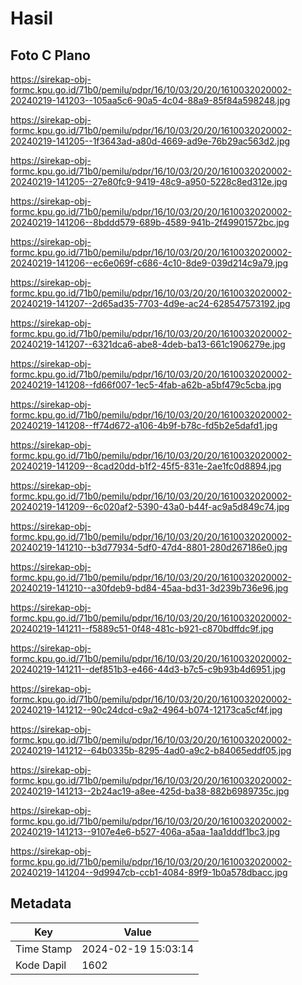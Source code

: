 # Hasil

## Foto C Plano

https://sirekap-obj-formc.kpu.go.id/71b0/pemilu/pdpr/16/10/03/20/20/1610032020002-20240219-141203--105aa5c6-90a5-4c04-88a9-85f84a598248.jpg

https://sirekap-obj-formc.kpu.go.id/71b0/pemilu/pdpr/16/10/03/20/20/1610032020002-20240219-141205--1f3643ad-a80d-4669-ad9e-76b29ac563d2.jpg

https://sirekap-obj-formc.kpu.go.id/71b0/pemilu/pdpr/16/10/03/20/20/1610032020002-20240219-141205--27e80fc9-9419-48c9-a950-5228c8ed312e.jpg

https://sirekap-obj-formc.kpu.go.id/71b0/pemilu/pdpr/16/10/03/20/20/1610032020002-20240219-141206--8bddd579-689b-4589-941b-2f49901572bc.jpg

https://sirekap-obj-formc.kpu.go.id/71b0/pemilu/pdpr/16/10/03/20/20/1610032020002-20240219-141206--ec6e069f-c686-4c10-8de9-039d214c9a79.jpg

https://sirekap-obj-formc.kpu.go.id/71b0/pemilu/pdpr/16/10/03/20/20/1610032020002-20240219-141207--2d65ad35-7703-4d9e-ac24-628547573192.jpg

https://sirekap-obj-formc.kpu.go.id/71b0/pemilu/pdpr/16/10/03/20/20/1610032020002-20240219-141207--6321dca6-abe8-4deb-ba13-661c1906279e.jpg

https://sirekap-obj-formc.kpu.go.id/71b0/pemilu/pdpr/16/10/03/20/20/1610032020002-20240219-141208--fd66f007-1ec5-4fab-a62b-a5bf479c5cba.jpg

https://sirekap-obj-formc.kpu.go.id/71b0/pemilu/pdpr/16/10/03/20/20/1610032020002-20240219-141208--ff74d672-a106-4b9f-b78c-fd5b2e5dafd1.jpg

https://sirekap-obj-formc.kpu.go.id/71b0/pemilu/pdpr/16/10/03/20/20/1610032020002-20240219-141209--8cad20dd-b1f2-45f5-831e-2ae1fc0d8894.jpg

https://sirekap-obj-formc.kpu.go.id/71b0/pemilu/pdpr/16/10/03/20/20/1610032020002-20240219-141209--6c020af2-5390-43a0-b44f-ac9a5d849c74.jpg

https://sirekap-obj-formc.kpu.go.id/71b0/pemilu/pdpr/16/10/03/20/20/1610032020002-20240219-141210--b3d77934-5df0-47d4-8801-280d267186e0.jpg

https://sirekap-obj-formc.kpu.go.id/71b0/pemilu/pdpr/16/10/03/20/20/1610032020002-20240219-141210--a30fdeb9-bd84-45aa-bd31-3d239b736e96.jpg

https://sirekap-obj-formc.kpu.go.id/71b0/pemilu/pdpr/16/10/03/20/20/1610032020002-20240219-141211--f5889c51-0f48-481c-b921-c870bdffdc9f.jpg

https://sirekap-obj-formc.kpu.go.id/71b0/pemilu/pdpr/16/10/03/20/20/1610032020002-20240219-141211--def851b3-e466-44d3-b7c5-c9b93b4d6951.jpg

https://sirekap-obj-formc.kpu.go.id/71b0/pemilu/pdpr/16/10/03/20/20/1610032020002-20240219-141212--90c24dcd-c9a2-4964-b074-12173ca5cf4f.jpg

https://sirekap-obj-formc.kpu.go.id/71b0/pemilu/pdpr/16/10/03/20/20/1610032020002-20240219-141212--64b0335b-8295-4ad0-a9c2-b84065eddf05.jpg

https://sirekap-obj-formc.kpu.go.id/71b0/pemilu/pdpr/16/10/03/20/20/1610032020002-20240219-141213--2b24ac19-a8ee-425d-ba38-882b6989735c.jpg

https://sirekap-obj-formc.kpu.go.id/71b0/pemilu/pdpr/16/10/03/20/20/1610032020002-20240219-141213--9107e4e6-b527-406a-a5aa-1aa1dddf1bc3.jpg

https://sirekap-obj-formc.kpu.go.id/71b0/pemilu/pdpr/16/10/03/20/20/1610032020002-20240219-141204--9d9947cb-ccb1-4084-89f9-1b0a578dbacc.jpg


## Metadata

| Key        | Value               |
| ---------- | ------------------- |
| Time Stamp | 2024-02-19 15:03:14 |
| Kode Dapil | 1602                |




